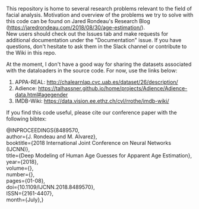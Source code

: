 This repository is home to several research problems relevant to the field of facial analysis. Motivation and overview of the problems we try to solve with this code can be found on Jared Rondeau's Research Blog (https://jaredrondeau.com/2018/08/30/age-estimation/).  
New users should check out the Issues tab and make requests for additional documentation under the "Documentation" issue. If you have questions, don't hesitate to ask them in the Slack channel or contribute to the Wiki in this repo.  

At the moment, I don't have a good way for sharing the datasets associated with the dataloaders in the source code. 
For now, use the links below:

1) APPA-REAL: http://chalearnlap.cvc.uab.es/dataset/26/description/
2) Adience: https://talhassner.github.io/home/projects/Adience/Adience-data.html#agegender
3) IMDB-Wiki: https://data.vision.ee.ethz.ch/cvl/rrothe/imdb-wiki/

If you find this code useful, please cite our conference paper with the following bibtex:

@INPROCEEDINGS{8489570,  
author={J. Rondeau and M. Alvarez},  
booktitle={2018 International Joint Conference on Neural Networks (IJCNN)},  
title={Deep Modeling of Human Age Guesses for Apparent Age Estimation},  
year={2018},  
volume={},  
number={},  
pages={01-08},  
doi={10.1109/IJCNN.2018.8489570},  
ISSN={2161-4407},  
month={July},}  
